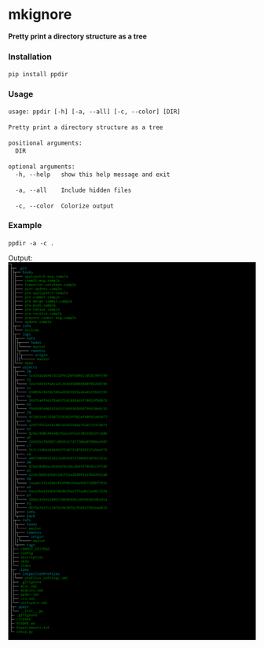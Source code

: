 # mkignore
**Pretty print a directory structure as a tree**

### Installation
`pip install ppdir`

### Usage
```shell script
usage: ppdir [-h] [-a, --all] [-c, --color] [DIR]

Pretty print a directory structure as a tree

positional arguments:
  DIR

optional arguments:
  -h, --help   show this help message and exit

  -a, --all    Include hidden files

  -c, --color  Colorize output
```
  
### Example
`ppdir -a -c .`

Output:
![Example](./screenshot.png)